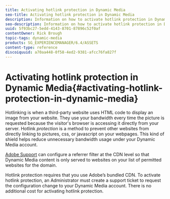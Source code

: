 ```yaml
---
title: Activating hotlink protection in Dynamic Media
seo-title: Activating hotlink protection in Dynamic Media
description: Information on how to activate hotlink protection in Dynamic Media.
seo-description: Information on how to activate hotlink protection in Dynamic Media.
uuid: 5f93bc27-5edd-4143-8701-87896c52f0af
contentOwner: Rick Brough
topic-tags: dynamic-media
products: SG_EXPERIENCEMANAGER/6.4/ASSETS
content-type: reference
discoiquuid: a70aa448-0f58-4ed2-9381-afcc76fa827f
---
```


# Activating hotlink protection in Dynamic Media{#activating-hotlink-protection-in-dynamic-media}

Hotlinking is when a third-party website uses HTML code to display an image from your website. They use your bandwidth every time the picture is requested because the visitor's browser is accessing it directly from your server. Hotlink *protection* is a method to prevent other websites from directly linking to pictures, css, or javascript on your webpages. This kind of shield helps reduce unnecessary bandwidth usage under your Dynamic Media account.

[Adobe Support](https://helpx.adobe.com/support.html) can configure a referrer filter at the CDN level so that Dynamic Media content is only served to websites on your list of permitted websites for the domain.

Hotlink protection requires that you use Adobe’s bundled CDN. To activate hotlink protection, an Administrator must create a support ticket to request the configuration change to your Dynamic Media account. There is no additional cost for activating hotlink protection.
